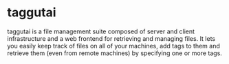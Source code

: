 taggutai
========

taggutai is a file management suite composed of server and client infrastructure and a web frontend for retrieving and managing files. It lets you easily keep track of files on all of your machines, add tags to them and retrieve them (even from remote machines) by specifying one or more tags.
